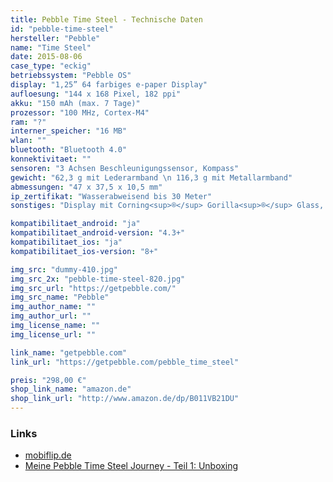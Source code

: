 ```yaml
---
title: Pebble Time Steel - Technische Daten
id: "pebble-time-steel"
hersteller: "Pebble"
name: "Time Steel"
date: 2015-08-06
case_type: "eckig"
betriebssystem: "Pebble OS"
display: "1,25” 64 farbiges e-paper Display"
aufloesung: "144 x 168 Pixel, 182 ppi"
akku: "150 mAh (max. 7 Tage)"
prozessor: "100 MHz, Cortex-M4"
ram: "?"
interner_speicher: "16 MB"
wlan: ""
bluetooth: "Bluetooth 4.0"
konnektivitaet: ""
sensoren: "3 Achsen Beschleunigungssensor, Kompass"
gewicht: "62,3 g mit Lederarmband \n 116,3 g mit Metallarmband"
abmessungen: "47 x 37,5 x 10,5 mm"
ip_zertifikat: "Wasserabweisend bis 30 Meter"
sonstiges: "Display mit Corning<sup>®</sup> Gorilla<sup>®</sup> Glass, Mikrofon, Vibrationsmotor, 4 Tasten, Display ist nicht Touch-fähig"

kompatibilitaet_android: "ja"
kompatibilitaet_android-version: "4.3+"
kompatibilitaet_ios: "ja"
kompatibilitaet_ios-version: "8+"

img_src: "dummy-410.jpg"
img_src_2x: "pebble-time-steel-820.jpg"
img_src_url: "https://getpebble.com/"
img_src_name: "Pebble"
img_author_name: ""
img_author_url: ""
img_license_name: ""
img_license_url: ""

link_name: "getpebble.com"
link_url: "https://getpebble.com/pebble_time_steel"

preis: "298,00 €"
shop_link_name: "amazon.de"
shop_link_url: "http://www.amazon.de/dp/B011VB21DU"
---
```


### Links
* [mobiflip.de](http://www.mobiflip.de/pebble-time-steel-ausprobiert/)
* [Meine Pebble Time Steel Journey - Teil 1: Unboxing](http://andwear.de/2015/09/pebble-time-steel-journey-unboxing/)
